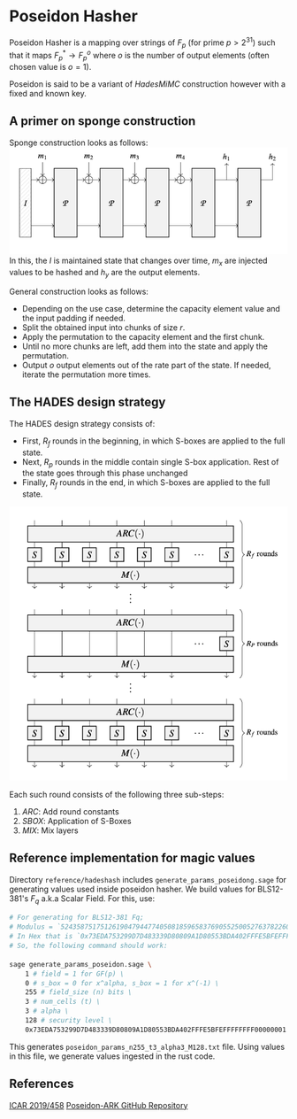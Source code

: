 # Poseidon Hasher
Poseidon Hasher is a mapping over strings of $F_p$ (for prime $p > 2^{31}$) such that it maps $F_p^* \to F_p^o$ where $o$ is the number of output elements (often chosen value is $o = 1$).

Poseidon is said to be a variant of *HadesMiMC* construction however with a fixed and known key.

## A primer on sponge construction
Sponge construction looks as follows:
![sponge_construction](sponge_construction.png)
In this, the $I$ is maintained state that changes over time, $m_x$ are injected values to be hashed and $h_y$ are the output elements.

General construction looks as follows:
- Depending on the use case, determine the capacity element value and the input padding if needed.
- Split the obtained input into chunks of size $r$.
- Apply the permutation to the capacity element and the first chunk.
- Until no more chunks are left, add them into the state and apply the permutation.
- Output $o$ output elements out of the rate part of the state.
If needed, iterate the permutation more times.

## The HADES design strategy
The HADES design strategy consists of:
- First, $R_f$ rounds in the beginning, in which S-boxes
are applied to the full state. 
- Next, $R_p$ rounds in the middle contain single S-box application. Rest of the state goes through this phase unchanged
- Finally, $R_f$ rounds in the end, in which S-boxes
are applied to the full state. 

![hades_construction](hades_construction.png)

Each such round consists of the following three sub-steps:
1. $ARC$: Add round constants
2. $SBOX$: Application of S-Boxes
3. $MIX$: Mix layers

## Reference implementation for magic values
Directory `reference/hadeshash` includes `generate_params_poseidong.sage` for generating values used inside poseidon hasher. We build values for BLS12-381's $F_q$ a.k.a Scalar Field. For this, use:

```sh
# For generating for BLS12-381 Fq;
# Modulus = `52435875175126190479447740508185965837690552500527637822603658699938581184513`
# In Hex that is `0x73EDA753299D7D483339D80809A1D80553BDA402FFFE5BFEFFFFFFFF00000001`
# So, the following command should work:

sage generate_params_poseidon.sage \
    1 # field = 1 for GF(p) \
    0 # s_box = 0 for x^alpha, s_box = 1 for x^(-1) \
    255 # field_size (n) bits \
    3 # num_cells (t) \
    3 # alpha \
    128 # security level \
    0x73EDA753299D7D483339D80809A1D80553BDA402FFFE5BFEFFFFFFFF00000001
```
This generates `poseidon_params_n255_t3_alpha3_M128.txt` file. Using values in this file, we generate values ingested in the rust code.


## References
[ICAR 2019/458](https://eprint.iacr.org/2019/458.pdf)
[Poseidon-ARK GitHub Repository](https://github.com/arnaucube/poseidon-ark/)
